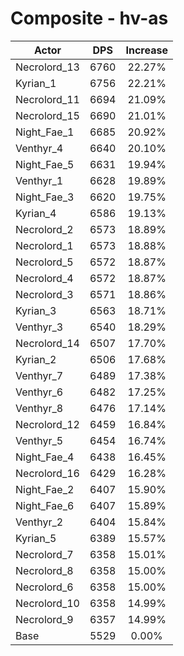 # Composite - hv-as
| Actor | DPS | Increase |
|---|:---:|:---:|
|Necrolord_13|6760|22.27%|
|Kyrian_1|6756|22.21%|
|Necrolord_11|6694|21.09%|
|Necrolord_15|6690|21.01%|
|Night_Fae_1|6685|20.92%|
|Venthyr_4|6640|20.10%|
|Night_Fae_5|6631|19.94%|
|Venthyr_1|6628|19.89%|
|Night_Fae_3|6620|19.75%|
|Kyrian_4|6586|19.13%|
|Necrolord_2|6573|18.89%|
|Necrolord_1|6573|18.88%|
|Necrolord_5|6572|18.87%|
|Necrolord_4|6572|18.87%|
|Necrolord_3|6571|18.86%|
|Kyrian_3|6563|18.71%|
|Venthyr_3|6540|18.29%|
|Necrolord_14|6507|17.70%|
|Kyrian_2|6506|17.68%|
|Venthyr_7|6489|17.38%|
|Venthyr_6|6482|17.25%|
|Venthyr_8|6476|17.14%|
|Necrolord_12|6459|16.84%|
|Venthyr_5|6454|16.74%|
|Night_Fae_4|6438|16.45%|
|Necrolord_16|6429|16.28%|
|Night_Fae_2|6407|15.90%|
|Night_Fae_6|6407|15.89%|
|Venthyr_2|6404|15.84%|
|Kyrian_5|6389|15.57%|
|Necrolord_7|6358|15.01%|
|Necrolord_8|6358|15.00%|
|Necrolord_6|6358|15.00%|
|Necrolord_10|6358|14.99%|
|Necrolord_9|6357|14.99%|
|Base|5529|0.00%|
